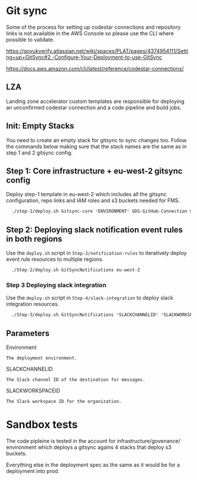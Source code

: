 # Git sync

Some of the process for setting up codestar connections and repository links is not available in the AWS Console so please use the CLI where possible to validate.

https://govukverify.atlassian.net/wiki/spaces/PLAT/pages/4374954111/Setting+up+GitSync#2.-Configure-Your-Deployment-to-use-GitSync 

https://docs.aws.amazon.com/cli/latest/reference/codestar-connections/ 

## LZA

Landing zone accelerator custom templates are responsible for deploying an unconfirmed codestar connection and a code pipeline and build jobs.

## Init: Empty Stacks

You need to create an empty stack for gitsync to sync changes too. Follow the commands below making sure that the stack names are the same as in step 1 and 2 gitsync config.


## Step 1: Core infrastructure + eu-west-2 gitsync config

Deploy step-1 template in eu-west-2 which includes all the gitsync configuration, repo links and IAM roles and s3 buckets needed for FMS.

```bash
  ./step-1/deploy.sh Gitsync-core *ENVIRONMENT* GDS-GitHub-Connection main
```

## Step 2: Deploying slack notification event rules in both regions
Use the ```deploy.sh``` script in ```Step-2/notification-rules``` to iteratively deploy event rule resources to multiple regions.

```bash
  ./Step-2/deploy.sh GitSyncNotifications eu-west-2
```

### Step 3 Deploying slack integration
Use the ```deploy.sh``` script in ```Step-4/slack-integration``` to deploy slack integration resources.

```bash
  ./Step-3/deploy.sh GitSyncNotifications *SLACKCHANNELID* *SLACKWORKSPACEID*
```

## Parameters

Environment

    The deployment environment.

SLACKCHANNELID

    The Slack channel ID of the destination for messages.

SLACKWORKSPACEID

    The Slack workspace ID for the organization.

# Sandbox tests

The code pipleine is tested in the account for infrastructure/govenance/ environment which deploys a gitsync agains 4 stacks that deploy s3 buckets.

Everything else in the deployment spec as the same as it would be for a deployment into prod.